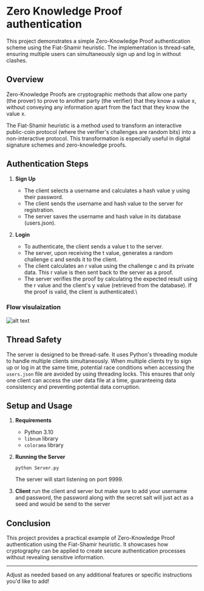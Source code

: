 # Zero Knowledge Proof authentication

This project demonstrates a simple Zero-Knowledge Proof authentication scheme using the Fiat-Shamir heuristic. The implementation is thread-safe, ensuring multiple users can simultaneously sign up and log in without clashes.

## Overview

Zero-Knowledge Proofs are cryptographic methods that allow one party (the prover) to prove to another party (the verifier) that they know a value x, without conveying any information apart from the fact that they know the value x. 

The Fiat-Shamir heuristic is a method used to transform an interactive public-coin protocol (where the verifier's challenges are random bits) into a non-interactive protocol. This transformation is especially useful in digital signature schemes and zero-knowledge proofs.

## Authentication Steps

1. **Sign Up**
   - The client selects a username and calculates a hash value y using their password.
   - The client sends the username and hash value to the server for registration.
   - The server saves the username and hash value in its database (users.json).

2. **Login**
   - To authenticate, the client sends a value t to the server.
   - The server, upon receiving the t value, generates a random challenge c and sends it to the client.
   - The client calculates an r value using the challenge c and its private data. This r value is then sent back to the server as a proof.
   - The server verifies the proof by calculating the expected result using the r value and the client's y value (retrieved from the database). If the proof is valid, the client is authenticated.\

###  Flow visulaization
![alt text](http://url/to/img.png)


## Thread Safety

The server is designed to be thread-safe. It uses Python's threading module to handle multiple clients simultaneously. When multiple clients try to sign up or log in at the same time, potential race conditions when accessing the `users.json` file are avoided by using threading locks. This ensures that only one client can access the user data file at a time, guaranteeing data consistency and preventing potential data corruption.

## Setup and Usage

1. **Requirements**
   - Python 3.10
   - `libnum` library
   - `colorama` library
   
2. **Running the Server**
   ```
   python Server.py
   ```
   The server will start listening on port 9999.

3. **Client**
   run the client and server but make sure to add your username and password, the password along with the secret salt will just act as a seed and would be send to the server

## Conclusion

This project provides a practical example of Zero-Knowledge Proof authentication using the Fiat-Shamir heuristic. It showcases how cryptography can be applied to create secure authentication processes without revealing sensitive information.

---

Adjust as needed based on any additional features or specific instructions you'd like to add!
